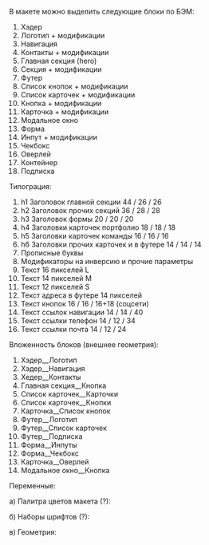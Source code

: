 В макете можно выделить следующие блоки по БЭМ:

1. Хэдер
2. Логотип + модификации
3. Навигация
4. Контакты + модификации
5. Главная секция (hero)
6. Секция + модификации
7. Футер
8. Список кнопок + модификации
9. Список карточек + модификации
10. Кнопка + модификации
11. Карточка + модификации
12. Модальное окно
13. Форма
14. Инпут + модификации
15. Чекбокс
16. Оверлей
17. Контейнер
18. Подписка

Типограция:

1. h1 Заголовок главной секции 44 / 26 / 26
2. h2 Заголовок прочих секций 36 / 28 / 28
3. h3 Заголовок формы 20 / 20 / 20
4. h4 Заголовки карточек портфолио 18 / 18 / 18
5. h5 Заголовки карточек команды 16 / 16 / 16
6. h6 Заголовки прочих карточек и в футере 14 / 14 / 14
7. Прописные буквы
8. Модификаторы на инверсию и прочие параметры
9. Текст 16 пикселей L
10. Текст 14 пикселей M
11. Текст 12 пикселей S
12. Текст адреса в футере 14 пикселей
13. Текст кнопок 16 / 16 / 16+18 (соцсети)
14. Текст ссылок навигации 14 / 14 / 40
15. Текст ссылки телефон 14 / 12 / 34
16. Текст ссылки почта 14 / 12 / 24

Вложенность блоков (внешнее геометрия):

1. Хэдер\_\_Логотип
2. Хэдер\_\_Навигация
3. Хедер\_\_Контакты
4. Главная секция\_\_Кнопка
5. Список карточек\_\_Карточки
6. Список карточек\_\_Кнопки
7. Карточка\_\_Список кнопок
8. Футер\_\_Логотип
9. Футер\_\_Список карточек
10. Футер\_\_Подписка
11. Форма\_\_Инпуты
12. Форма\_\_Чекбокс
13. Карточка\_\_Оверлей
14. Модальное окно\_\_Кнопка

Переменные:

а) Палитра цветов макета (?):

б) Наборы шрифтов (?):

в) Геометрия:
